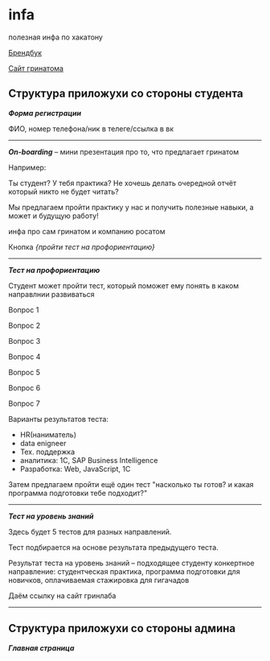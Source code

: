 # infa
полезная инфа по хакатону

[Брендбук](https://drive.google.com/drive/u/1/folders/1B_ylCbjuwIn8aTpWd12d8f6eOY_VVmcR) 

[Сайт гринатома](https://edu.greenatom.ru/)

**Структура приложухи со стороны студента**
------------------------------------------------------------------------------------------
***Форма регистрации***

ФИО, номер телефона/ник в телеге/ссылка в вк

------------------------------------------------------------------------------------------
***On-boarding*** – мини презентация про то, что предлагает гринатом

Например:

Ты студент? У тебя практика? Не хочешь делать очередной отчёт который никто не будет читать?

Мы предлагаем пройти практику у нас и получить полезные навыки, а может и будущую работу!

инфа про сам гринатом и компанию росатом

Кнопка *{пройти тест на профориентацию}*

------------------------------------------------------------------------------------------

***Тест на профориентацию***
                                    
Студент может пройти тест, который поможет ему понять в каком направлнии развиваться

Вопрос 1

Вопрос 2

Вопрос 3

Вопрос 4

Вопрос 5

Вопрос 6

Вопрос 7

Варианты результатов теста:
  - HR(наниматель)
  - data enigneer
  - Тех. поддержка
  - аналитика: 1С, SAP Business Intelligence
  - Разработка: Web, JavaScript, 1С
                              
Затем предлагаем пройти ещё один тест "насколько ты готов? и какая программа подготовки тебе подходит?"

------------------------------------------------------------------------------------------
***Тест на уровень знаний***

Здесь будет 5 тестов для разных направлений. 

Тест подбирается на основе результата предыдущего теста.

Результат теста на уровень знаний – подходящее студенту конкертное направление: студентческая практика, программа подготовки для новичков, оплачиваемая стажировка для гигачадов

Даём ссылку на сайт гринлаба

------------------------------------------------------------------------------------------




**Структура приложухи со стороны админа**
------------------------------------------------------------------------------------------
***Главная страница***
